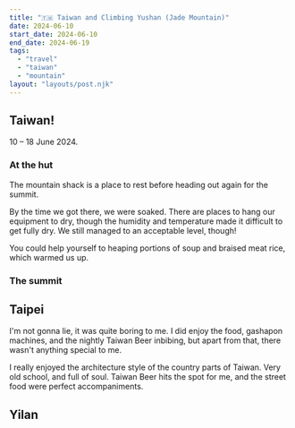 ```yaml
---
title: "🇹🇼 Taiwan and Climbing Yushan (Jade Mountain)"
date: 2024-06-10
start_date: 2024-06-10
end_date: 2024-06-19
tags:
  - "travel"
  - "taiwan"
  - "mountain"
layout: "layouts/post.njk"
---
```


## Taiwan!

10 – 18 June 2024.

### At the hut

The mountain shack is a place to rest before heading out
again for the summit.

By the time we got there, we were soaked.
There are places to hang our equipment to dry, though
the humidity and temperature made it difficult to
get fully dry. We still managed to an acceptable level, though!

You could help yourself to heaping portions of soup and 
braised meat rice, which warmed us up.

### The summit



## Taipei

I'm not gonna lie, it was quite boring to me.
I did enjoy the food, gashapon machines, and the nightly Taiwan Beer inbibing,
but apart from that, there wasn't anything special to me.

I really enjoyed the architecture style of the country
parts of Taiwan. Very old school, and full of soul.
Taiwan Beer hits the spot for me, and the street food
were perfect accompaniments.

## Yilan

